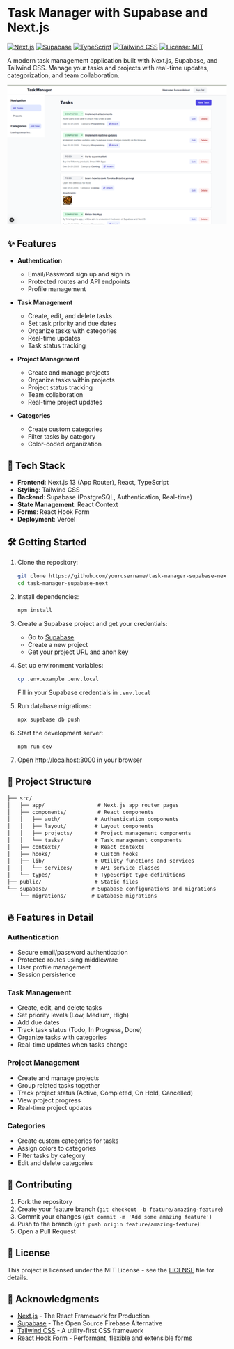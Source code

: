 # Task Manager with Supabase and Next.js

[![Next.js](https://img.shields.io/badge/Next.js-13-black)](https://nextjs.org/)
[![Supabase](https://img.shields.io/badge/Supabase-Database-green)](https://supabase.com/)
[![TypeScript](https://img.shields.io/badge/TypeScript-5-blue)](https://www.typescriptlang.org/)
[![Tailwind CSS](https://img.shields.io/badge/Tailwind-CSS-38B2AC)](https://tailwindcss.com/)
[![License: MIT](https://img.shields.io/badge/License-MIT-yellow.svg)](https://opensource.org/licenses/MIT)

A modern task management application built with Next.js, Supabase, and Tailwind CSS. Manage your tasks and projects with real-time updates, categorization, and team collaboration.

![Task Manager Demo](public/demo.png)

## ✨ Features

- **Authentication**
  - Email/Password sign up and sign in
  - Protected routes and API endpoints
  - Profile management

- **Task Management**
  - Create, edit, and delete tasks
  - Set task priority and due dates
  - Organize tasks with categories
  - Real-time updates
  - Task status tracking

- **Project Management**
  - Create and manage projects
  - Organize tasks within projects
  - Project status tracking
  - Team collaboration
  - Real-time project updates

- **Categories**
  - Create custom categories
  - Filter tasks by category
  - Color-coded organization

## 🚀 Tech Stack

- **Frontend**: Next.js 13 (App Router), React, TypeScript
- **Styling**: Tailwind CSS
- **Backend**: Supabase (PostgreSQL, Authentication, Real-time)
- **State Management**: React Context
- **Forms**: React Hook Form
- **Deployment**: Vercel

## 🛠️ Getting Started

1. Clone the repository:
   ```bash
   git clone https://github.com/yourusername/task-manager-supabase-next.git
   cd task-manager-supabase-next
   ```

2. Install dependencies:
   ```bash
   npm install
   ```

3. Create a Supabase project and get your credentials:
   - Go to [Supabase](https://supabase.com)
   - Create a new project
   - Get your project URL and anon key

4. Set up environment variables:
   ```bash
   cp .env.example .env.local
   ```
   Fill in your Supabase credentials in `.env.local`

5. Run database migrations:
   ```bash
   npx supabase db push
   ```

6. Start the development server:
   ```bash
   npm run dev
   ```

7. Open [http://localhost:3000](http://localhost:3000) in your browser

## 📁 Project Structure

```
├── src/
│   ├── app/                 # Next.js app router pages
│   ├── components/          # React components
│   │   ├── auth/           # Authentication components
│   │   ├── layout/         # Layout components
│   │   ├── projects/       # Project management components
│   │   └── tasks/          # Task management components
│   ├── contexts/           # React contexts
│   ├── hooks/              # Custom hooks
│   ├── lib/                # Utility functions and services
│   │   └── services/       # API service classes
│   └── types/              # TypeScript type definitions
├── public/                 # Static files
└── supabase/              # Supabase configurations and migrations
    └── migrations/        # Database migrations
```

## 🔥 Features in Detail

### Authentication
- Secure email/password authentication
- Protected routes using middleware
- User profile management
- Session persistence

### Task Management
- Create, edit, and delete tasks
- Set priority levels (Low, Medium, High)
- Add due dates
- Track task status (Todo, In Progress, Done)
- Organize tasks with categories
- Real-time updates when tasks change

### Project Management
- Create and manage projects
- Group related tasks together
- Track project status (Active, Completed, On Hold, Cancelled)
- View project progress
- Real-time project updates

### Categories
- Create custom categories for tasks
- Assign colors to categories
- Filter tasks by category
- Edit and delete categories

## 🤝 Contributing

1. Fork the repository
2. Create your feature branch (`git checkout -b feature/amazing-feature`)
3. Commit your changes (`git commit -m 'Add some amazing feature'`)
4. Push to the branch (`git push origin feature/amazing-feature`)
5. Open a Pull Request

## 📝 License

This project is licensed under the MIT License - see the [LICENSE](LICENSE) file for details.

## 🙏 Acknowledgments

- [Next.js](https://nextjs.org/) - The React Framework for Production
- [Supabase](https://supabase.com/) - The Open Source Firebase Alternative
- [Tailwind CSS](https://tailwindcss.com/) - A utility-first CSS framework
- [React Hook Form](https://react-hook-form.com/) - Performant, flexible and extensible forms

